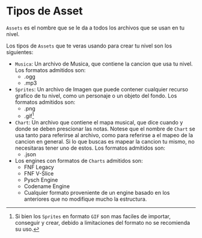 # Tipos de Asset

`Assets` es el nombre que se le da a todos los archivos que se usan en tu nivel.

Los tipos de `Assets` que te veras usando para crear tu nivel son los siguientes:

- `Musica`: Un archivo de Musica, que contiene la cancion que usa tu nivel. Los formatos admitidos son:
    - .ogg
    - .mp3
- `Sprites`: Un archivo de Imagen que puede contener cualquier recurso grafico de tu nivel, como un personaje o un objeto del fondo. Los formatos admitidos son:
    - .png
    - .gif[^1]
- `Chart`: Un archivo que contiene el mapa musical, que dice cuando y donde se deben prescionar las notas. Notese que el nombre de `Chart` se usa tanto para referirse al archivo, como para referirse a el mapeo de la cancion en general. Si lo que buscas es mapear la cancion tu mismo, no necesitaras tener uno de estos. Los formatos admitidos son:
    - .json
- Los engines con formatos de `Charts` admitidos son:
    - FNF Legacy
    - FNF V-Slice
    - Pysch Engine
    - Codename Engine
    - Cualquier formato proveniente de un engine basado en los anteriores que no modifique mucho la estructura.

[^1]: Si bien los `Sprites` en formato `GIF` son mas faciles de importar, conseguir y crear, debido a limitaciones del formato no se recomienda su uso.

